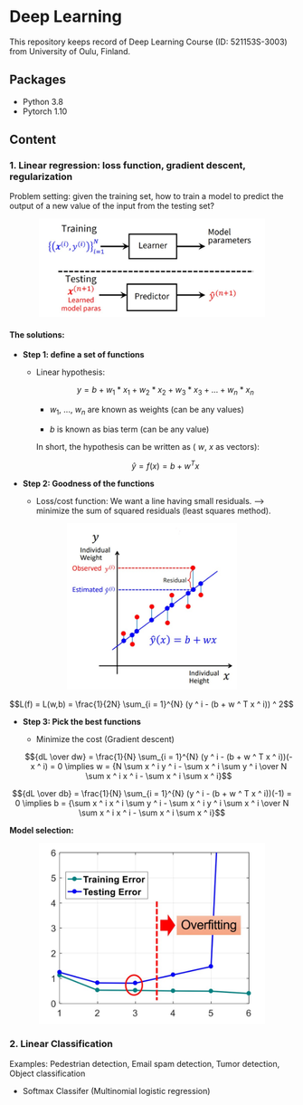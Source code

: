 # Deep Learning

This repository keeps record of Deep Learning Course (ID: 521153S-3003) from University of Oulu, Finland.

## Packages

- Python 3.8
- Pytorch 1.10

## Content

### 1. Linear regression: loss function, gradient descent, regularization

Problem setting: given the training set, how to train a model to predict the output of a new value of the input from the testing set?

<p align="center">
<img src="img/pic.jpg" width="400">
</p>

#### The solutions:

- **Step 1: define a set of functions**
  - Linear hypothesis:
  
      $$y = b + w_1 * x_1 + w_2 * x_2 + w_3 * x_3 + ... + w_n * x_n$$
      
       - $w_1$, ..., $w_n$ are known as weights (can be any values)
      
       - $b$ is known as bias term (can be any value)
      
     In short, the hypothesis can be written as ( $w$, $x$ as vectors):  
     
     $$\hat{y} = f(x) = b +  w ^ T x$$

- **Step 2: Goodness of the functions**
  - Loss/cost function: We want a line having small residuals. --> minimize the sum of squared residuals (least squares method).
  
<p align="center">
<img src="img/loss.jpg" width="300">
</p>
    $$L(f) = L(w,b) = \frac{1}{2N} \sum_{i = 1}^{N} (y ^ i - (b + w ^ T x ^ i)) ^ 2$$
      
- **Step 3: Pick the best functions**
  - Minimize the cost (Gradient descent)
  
  $${dL \over dw} = \frac{1}{N} \sum_{i = 1}^{N} (y ^ i - (b + w ^ T x ^ i))(-x ^ i) = 0 \implies w = {N \sum x ^ i y ^ i - \sum x ^ i \sum y ^ i \over N \sum x ^ i x ^ i - \sum x ^ i \sum x ^ i}$$

$${dL \over db} = \frac{1}{N} \sum_{i = 1}^{N} (y ^ i - (b + w ^ T x ^ i))(-1) = 0 \implies b = {\sum x ^ i x ^ i \sum y ^ i - \sum x ^ i y ^ i \sum x ^ i \over N \sum x ^ i x ^ i - \sum x ^ i \sum x ^ i}$$

**Model selection:**

<p align="center">
<img src="img/model.jpg" width="400">
</p>

### 2. Linear Classification 

Examples: Pedestrian detection, Email spam detection, Tumor detection, Object classification
  
- Softmax Classifer (Multinomial logistic regression)
